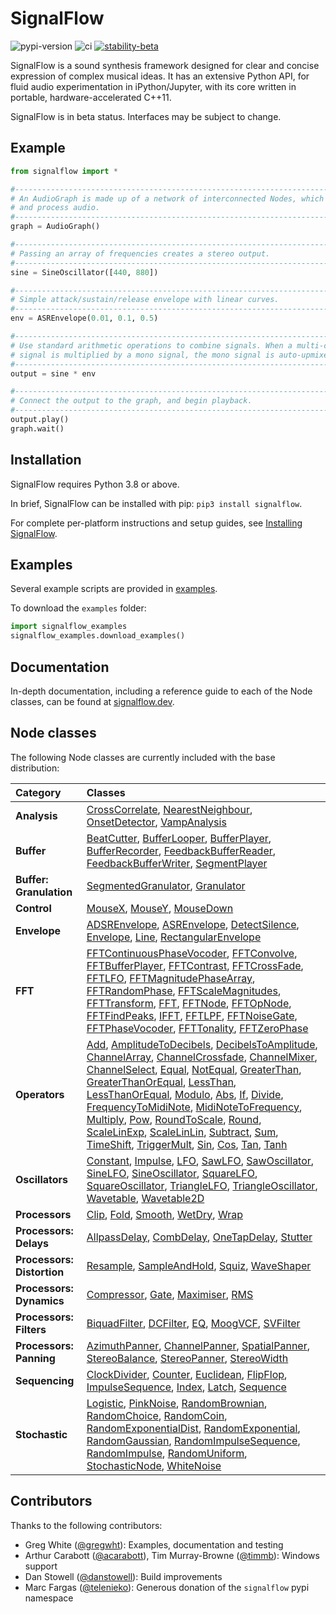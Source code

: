 # SignalFlow

![pypi-version](https://img.shields.io/pypi/v/signalflow) ![ci](https://github.com/ideoforms/signal/workflows/ci/badge.svg) [![stability-beta](https://img.shields.io/badge/stability-beta-33bbff.svg)](https://github.com/mkenney/software-guides/blob/master/STABILITY-BADGES.md#beta)

SignalFlow is a sound synthesis framework designed for clear and concise expression of complex musical ideas. It has an extensive Python API, for fluid audio experimentation in iPython/Jupyter, with its core written in portable, hardware-accelerated C++11.

SignalFlow is in beta status. Interfaces may be subject to change.

## Example

```python
from signalflow import *

#--------------------------------------------------------------------------------
# An AudioGraph is made up of a network of interconnected Nodes, which generate
# and process audio. 
#--------------------------------------------------------------------------------
graph = AudioGraph()

#--------------------------------------------------------------------------------
# Passing an array of frequencies creates a stereo output.
#--------------------------------------------------------------------------------
sine = SineOscillator([440, 880])

#--------------------------------------------------------------------------------
# Simple attack/sustain/release envelope with linear curves.
#--------------------------------------------------------------------------------
env = ASREnvelope(0.01, 0.1, 0.5)

#--------------------------------------------------------------------------------
# Use standard arithmetic operations to combine signals. When a multi-channel 
# signal is multiplied by a mono signal, the mono signal is auto-upmixed.
#--------------------------------------------------------------------------------
output = sine * env

#--------------------------------------------------------------------------------
# Connect the output to the graph, and begin playback.
#--------------------------------------------------------------------------------
output.play()
graph.wait()
```

## Installation

SignalFlow requires Python 3.8 or above.

In brief, SignalFlow can be installed with pip: `pip3 install signalflow`.

For complete per-platform instructions and setup guides, see [Installing SignalFlow](https://signalflow.dev/installation/).

## Examples

Several example scripts are provided in [examples](examples).

To download the `examples` folder:

```python
import signalflow_examples
signalflow_examples.download_examples()
```

## Documentation

In-depth documentation, including a reference guide to each of the Node classes, can be found at [signalflow.dev](https://signalflow.dev/). 

## Node classes

The following Node classes are currently included with the base distribution:

| Category | Classes  |
|:---------|:---------|
| **Analysis** | [CrossCorrelate](https://signalflow.dev/library/analysis/crosscorrelate/), [NearestNeighbour](https://signalflow.dev/library/analysis/nearestneighbour/), [OnsetDetector](https://signalflow.dev/library/analysis/onsetdetector/), [VampAnalysis](https://signalflow.dev/library/analysis/vampanalysis/) |
| **Buffer** | [BeatCutter](https://signalflow.dev/library/buffer/beatcutter/), [BufferLooper](https://signalflow.dev/library/buffer/bufferlooper/), [BufferPlayer](https://signalflow.dev/library/buffer/bufferplayer/), [BufferRecorder](https://signalflow.dev/library/buffer/bufferrecorder/), [FeedbackBufferReader](https://signalflow.dev/library/buffer/feedbackbufferreader/), [FeedbackBufferWriter](https://signalflow.dev/library/buffer/feedbackbufferwriter/), [SegmentPlayer](https://signalflow.dev/library/buffer/segmentplayer/) |
| **Buffer: Granulation** | [SegmentedGranulator](https://signalflow.dev/library/buffer/granulation/segmentedgranulator/), [Granulator](https://signalflow.dev/library/buffer/granulation/granulator/) |
| **Control** | [MouseX](https://signalflow.dev/library/control/mousex/), [MouseY](https://signalflow.dev/library/control/mousey/), [MouseDown](https://signalflow.dev/library/control/mousedown/) |
| **Envelope** | [ADSREnvelope](https://signalflow.dev/library/envelope/adsrenvelope/), [ASREnvelope](https://signalflow.dev/library/envelope/asrenvelope/), [DetectSilence](https://signalflow.dev/library/envelope/detectsilence/), [Envelope](https://signalflow.dev/library/envelope/envelope/), [Line](https://signalflow.dev/library/envelope/line/), [RectangularEnvelope](https://signalflow.dev/library/envelope/rectangularenvelope/) |
| **FFT** | [FFTContinuousPhaseVocoder](https://signalflow.dev/library/fft/fftcontinuousphasevocoder/), [FFTConvolve](https://signalflow.dev/library/fft/fftconvolve/), [FFTBufferPlayer](https://signalflow.dev/library/fft/fftbufferplayer/), [FFTContrast](https://signalflow.dev/library/fft/fftcontrast/), [FFTCrossFade](https://signalflow.dev/library/fft/fftcrossfade/), [FFTLFO](https://signalflow.dev/library/fft/fftlfo/), [FFTMagnitudePhaseArray](https://signalflow.dev/library/fft/fftmagnitudephasearray/), [FFTRandomPhase](https://signalflow.dev/library/fft/fftrandomphase/), [FFTScaleMagnitudes](https://signalflow.dev/library/fft/fftscalemagnitudes/), [FFTTransform](https://signalflow.dev/library/fft/ffttransform/), [FFT](https://signalflow.dev/library/fft/fft/), [FFTNode](https://signalflow.dev/library/fft/fftnode/), [FFTOpNode](https://signalflow.dev/library/fft/fftopnode/), [FFTFindPeaks](https://signalflow.dev/library/fft/fftfindpeaks/), [IFFT](https://signalflow.dev/library/fft/ifft/), [FFTLPF](https://signalflow.dev/library/fft/fftlpf/), [FFTNoiseGate](https://signalflow.dev/library/fft/fftnoisegate/), [FFTPhaseVocoder](https://signalflow.dev/library/fft/fftphasevocoder/), [FFTTonality](https://signalflow.dev/library/fft/ffttonality/), [FFTZeroPhase](https://signalflow.dev/library/fft/fftzerophase/) |
| **Operators** | [Add](https://signalflow.dev/library/operators/add/), [AmplitudeToDecibels](https://signalflow.dev/library/operators/amplitudetodecibels/), [DecibelsToAmplitude](https://signalflow.dev/library/operators/decibelstoamplitude/), [ChannelArray](https://signalflow.dev/library/operators/channelarray/), [ChannelCrossfade](https://signalflow.dev/library/operators/channelcrossfade/), [ChannelMixer](https://signalflow.dev/library/operators/channelmixer/), [ChannelSelect](https://signalflow.dev/library/operators/channelselect/), [Equal](https://signalflow.dev/library/operators/equal/), [NotEqual](https://signalflow.dev/library/operators/notequal/), [GreaterThan](https://signalflow.dev/library/operators/greaterthan/), [GreaterThanOrEqual](https://signalflow.dev/library/operators/greaterthanorequal/), [LessThan](https://signalflow.dev/library/operators/lessthan/), [LessThanOrEqual](https://signalflow.dev/library/operators/lessthanorequal/), [Modulo](https://signalflow.dev/library/operators/modulo/), [Abs](https://signalflow.dev/library/operators/abs/), [If](https://signalflow.dev/library/operators/if/), [Divide](https://signalflow.dev/library/operators/divide/), [FrequencyToMidiNote](https://signalflow.dev/library/operators/frequencytomidinote/), [MidiNoteToFrequency](https://signalflow.dev/library/operators/midinotetofrequency/), [Multiply](https://signalflow.dev/library/operators/multiply/), [Pow](https://signalflow.dev/library/operators/pow/), [RoundToScale](https://signalflow.dev/library/operators/roundtoscale/), [Round](https://signalflow.dev/library/operators/round/), [ScaleLinExp](https://signalflow.dev/library/operators/scalelinexp/), [ScaleLinLin](https://signalflow.dev/library/operators/scalelinlin/), [Subtract](https://signalflow.dev/library/operators/subtract/), [Sum](https://signalflow.dev/library/operators/sum/), [TimeShift](https://signalflow.dev/library/operators/timeshift/), [TriggerMult](https://signalflow.dev/library/operators/triggermult/), [Sin](https://signalflow.dev/library/operators/sin/), [Cos](https://signalflow.dev/library/operators/cos/), [Tan](https://signalflow.dev/library/operators/tan/), [Tanh](https://signalflow.dev/library/operators/tanh/) |
| **Oscillators** | [Constant](https://signalflow.dev/library/oscillators/constant/), [Impulse](https://signalflow.dev/library/oscillators/impulse/), [LFO](https://signalflow.dev/library/oscillators/lfo/), [SawLFO](https://signalflow.dev/library/oscillators/sawlfo/), [SawOscillator](https://signalflow.dev/library/oscillators/sawoscillator/), [SineLFO](https://signalflow.dev/library/oscillators/sinelfo/), [SineOscillator](https://signalflow.dev/library/oscillators/sineoscillator/), [SquareLFO](https://signalflow.dev/library/oscillators/squarelfo/), [SquareOscillator](https://signalflow.dev/library/oscillators/squareoscillator/), [TriangleLFO](https://signalflow.dev/library/oscillators/trianglelfo/), [TriangleOscillator](https://signalflow.dev/library/oscillators/triangleoscillator/), [Wavetable](https://signalflow.dev/library/oscillators/wavetable/), [Wavetable2D](https://signalflow.dev/library/oscillators/wavetable2d/) |
| **Processors** | [Clip](https://signalflow.dev/library/processors/clip/), [Fold](https://signalflow.dev/library/processors/fold/), [Smooth](https://signalflow.dev/library/processors/smooth/), [WetDry](https://signalflow.dev/library/processors/wetdry/), [Wrap](https://signalflow.dev/library/processors/wrap/) |
| **Processors: Delays** | [AllpassDelay](https://signalflow.dev/library/processors/delays/allpassdelay/), [CombDelay](https://signalflow.dev/library/processors/delays/combdelay/), [OneTapDelay](https://signalflow.dev/library/processors/delays/onetapdelay/), [Stutter](https://signalflow.dev/library/processors/delays/stutter/) |
| **Processors: Distortion** | [Resample](https://signalflow.dev/library/processors/distortion/resample/), [SampleAndHold](https://signalflow.dev/library/processors/distortion/sampleandhold/), [Squiz](https://signalflow.dev/library/processors/distortion/squiz/), [WaveShaper](https://signalflow.dev/library/processors/distortion/waveshaper/) |
| **Processors: Dynamics** | [Compressor](https://signalflow.dev/library/processors/dynamics/compressor/), [Gate](https://signalflow.dev/library/processors/dynamics/gate/), [Maximiser](https://signalflow.dev/library/processors/dynamics/maximiser/), [RMS](https://signalflow.dev/library/processors/dynamics/rms/) |
| **Processors: Filters** | [BiquadFilter](https://signalflow.dev/library/processors/filters/biquadfilter/), [DCFilter](https://signalflow.dev/library/processors/filters/dcfilter/), [EQ](https://signalflow.dev/library/processors/filters/eq/), [MoogVCF](https://signalflow.dev/library/processors/filters/moogvcf/), [SVFilter](https://signalflow.dev/library/processors/filters/svfilter/) |
| **Processors: Panning** | [AzimuthPanner](https://signalflow.dev/library/processors/panning/azimuthpanner/), [ChannelPanner](https://signalflow.dev/library/processors/panning/channelpanner/), [SpatialPanner](https://signalflow.dev/library/processors/panning/spatialpanner/), [StereoBalance](https://signalflow.dev/library/processors/panning/stereobalance/), [StereoPanner](https://signalflow.dev/library/processors/panning/stereopanner/), [StereoWidth](https://signalflow.dev/library/processors/panning/stereowidth/) |
| **Sequencing** | [ClockDivider](https://signalflow.dev/library/sequencing/clockdivider/), [Counter](https://signalflow.dev/library/sequencing/counter/), [Euclidean](https://signalflow.dev/library/sequencing/euclidean/), [FlipFlop](https://signalflow.dev/library/sequencing/flipflop/), [ImpulseSequence](https://signalflow.dev/library/sequencing/impulsesequence/), [Index](https://signalflow.dev/library/sequencing/index/), [Latch](https://signalflow.dev/library/sequencing/latch/), [Sequence](https://signalflow.dev/library/sequencing/sequence/) |
| **Stochastic** | [Logistic](https://signalflow.dev/library/stochastic/logistic/), [PinkNoise](https://signalflow.dev/library/stochastic/pinknoise/), [RandomBrownian](https://signalflow.dev/library/stochastic/randombrownian/), [RandomChoice](https://signalflow.dev/library/stochastic/randomchoice/), [RandomCoin](https://signalflow.dev/library/stochastic/randomcoin/), [RandomExponentialDist](https://signalflow.dev/library/stochastic/randomexponentialdist/), [RandomExponential](https://signalflow.dev/library/stochastic/randomexponential/), [RandomGaussian](https://signalflow.dev/library/stochastic/randomgaussian/), [RandomImpulseSequence](https://signalflow.dev/library/stochastic/randomimpulsesequence/), [RandomImpulse](https://signalflow.dev/library/stochastic/randomimpulse/), [RandomUniform](https://signalflow.dev/library/stochastic/randomuniform/), [StochasticNode](https://signalflow.dev/library/stochastic/stochasticnode/), [WhiteNoise](https://signalflow.dev/library/stochastic/whitenoise/) |

## Contributors

Thanks to the following contributors:

- Greg White ([@gregwht](https://github.com/gregwht)): Examples, documentation and testing
- Arthur Carabott ([@acarabott](https://github.com/acarabott)), Tim Murray-Browne ([@timmb](https://github.com/timmb)): Windows support
- Dan Stowell ([@danstowell](https://github.com/danstowell)): Build improvements
- Marc Fargas ([@telenieko](https://github.com/telenieko)): Generous donation of the `signalflow` pypi namespace
